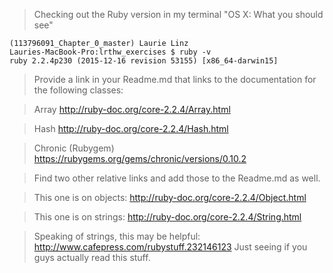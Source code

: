 > Checking out the Ruby version in my terminal "OS X: What you should see"
 
 
```
(113796091_Chapter_0_master) Laurie Linz
Lauries-MacBook-Pro:lrthw_exercises $ ruby -v
ruby 2.2.4p230 (2015-12-16 revision 53155) [x86_64-darwin15]
```
 
>Provide a link in your Readme.md that links to the documentation for the following classes:

>Array http://ruby-doc.org/core-2.2.4/Array.html

>Hash http://ruby-doc.org/core-2.2.4/Hash.html

>Chronic (Rubygem) https://rubygems.org/gems/chronic/versions/0.10.2
 
 
>Find two other relative links and add those to the Readme.md as well.
 
>This one is on objects:
http://ruby-doc.org/core-2.2.4/Object.html
 
>This one is on strings:
http://ruby-doc.org/core-2.2.4/String.html
 
>Speaking of strings, this may be helpful:
 http://www.cafepress.com/rubystuff.232146123
>Just seeing if you guys actually read this stuff.  
